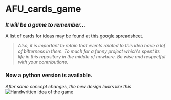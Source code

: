 # AFU_cards_game

### *It will be a game to remember...*
A list of cards for ideas may be found at [this google spreadsheet](https://docs.google.com/spreadsheets/d/16TgRWXgUlLnDZpviLVPLt5yElQkfOo1OggU8oSWV-kE/edit?usp=sharing).

>*Also, it is important to retain that events related to this idea have a lof of bitterness in them. To much for a funny project which's spent its life in this repository in the middle of nowhere. Be wise and respectful with your contributions.*

### Now a python version is available.

*After some concept changes, the new design looks like this*
![Handwritten idea of the game]([http://url/to/img.png](https://i.postimg.cc/kXmzMsYg/image-2023-12-12-225253794.png)https://i.postimg.cc/kXmzMsYg/image-2023-12-12-225253794.png)
